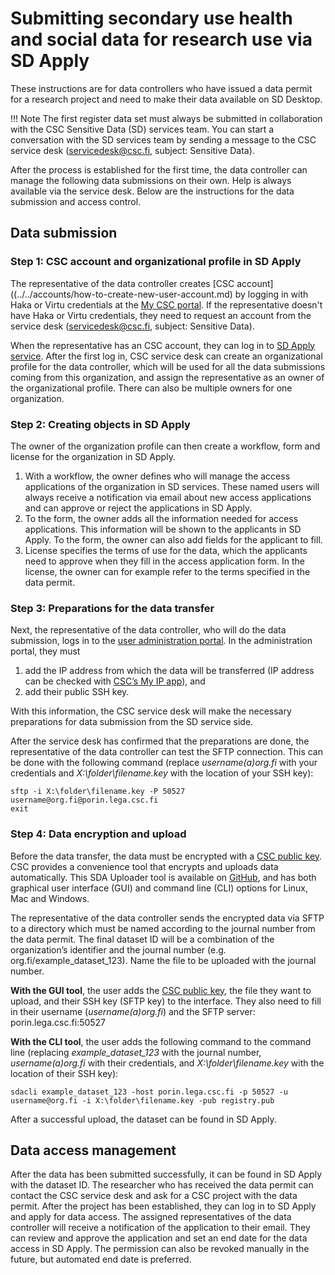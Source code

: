 # Submitting secondary use health and social data for research use via SD Apply

These instructions are for data controllers who have issued a data permit for a research project and need to make their data available on SD Desktop.

!!! Note 
    The  first register data set must always be submitted in collaboration with the CSC Sensitive Data (SD) services team. You can start a conversation with the SD services team by sending a message to the CSC service desk (servicedesk@csc.fi, subject: Sensitive Data).

After the process is established for the first time, the data controller can manage the following data submissions on their own. Help is always available via the service desk. Below are the instructions for the data submission and access control.

## Data submission

### Step 1: CSC account and organizational profile in SD Apply

The representative of the data controller creates [CSC account]((../../accounts/how-to-create-new-user-account.md) by logging in with Haka or Virtu credentials at the [My CSC portal](https://my.csc.fi/). If the representative doesn't have Haka or Virtu credentials, they need to request an account from the service desk (servicedesk@csc.fi, subject: Sensitive Data).

When the representative has an CSC account, they can log in to [SD Apply service](https://sd-apply.csc.fi/). After the first log in, CSC service desk can create an organizational profile for the data controller, which will be used for all the data submissions coming from this organization, and assign the representative as an owner of the organizational profile. There can also be multiple owners for one organization.

### Step 2: Creating objects in SD Apply

The owner of the organization profile can then create a workflow, form and license for the organization in SD Apply. 

1. With a workflow, the owner defines who will manage the access applications of the organization in SD services. These named users will always receive a notification via email about new access applications and can approve or reject the applications in SD Apply.
2. To the form, the owner adds all the information needed for access applications. This information will be shown to the applicants in SD Apply. To the form, the owner can also add fields for the applicant to fill.
3. License specifies the terms of use for the data, which the applicants need to approve when they fill in the access application form. In the license, the owner can for example refer to the terms specified in the data permit.

### Step 3: Preparations for the data transfer

Next, the representative of the data controller, who will do the data submission, logs in to the [user administration portal](https://admin.sd.csc.fi/). In the administration portal, they must

1. add the IP address from which the data will be transferred (IP address can be checked with [CSC’s My IP app](https://apps.csc.fi/myip/)), and
2. add their public SSH key.

With this information, the CSC service desk will make the necessary preparations for data submission from the SD service side.

After the service desk has confirmed that the preparations are done, the representative of the data controller can test the SFTP connection. This can be done with the following command (replace *username(a)org.fi* with your credentials and *X:\folder\filename.key* with the location of your SSH key):

```
sftp -i X:\folder\filename.key -P 50527 username@org.fi@porin.lega.csc.fi
exit
```

### Step 4: Data encryption and upload 

Before the data transfer, the data must be encrypted with a [CSC public key](https://admin.sd.csc.fi/publickey/?instance=single%20registry). CSC provides a convenience tool that encrypts and uploads data automatically. This SDA Uploader tool is available on [GitHub](https://github.com/CSCfi/sda-uploader/releases), and has both graphical user interface (GUI) and command line (CLI) options for Linux, Mac and Windows.

The representative of the data controller sends the encrypted data via SFTP to a directory which must be named according to the journal number from the data permit. The final dataset ID will be a combination of the organization’s identifier and the journal number (e.g. org.fi/example_dataset_123). Name the file to be uploaded with the journal number.

**With the GUI tool**, the user adds the [CSC public key](https://admin.sd.csc.fi/publickey/?instance=single%20registry), the file they want to upload, and their SSH key (SFTP key) to the interface. They also need to fill in their username (*username(a)org.fi*) and the SFTP server: porin.lega.csc.fi:50527

**With the CLI tool**, the user adds the following command to the command line (replacing *example_dataset_123* with the journal number, *username(a)org.fi* with their credentials, and *X:\folder\filename.key* with the location of their SSH key):

```
sdacli example_dataset_123 -host porin.lega.csc.fi -p 50527 -u username@org.fi -i X:\folder\filename.key -pub registry.pub
```

After a successful upload, the dataset can be found in SD Apply.

## Data access management

After the data has been submitted successfully, it can be found in SD Apply with the dataset ID. The researcher who has received the data permit can contact the CSC service desk and ask for a CSC project with the data permit. After the project has been established, they can log in to SD Apply and apply for data access. The assigned representatives of the data controller will receive a notification of the application to their email. They can review and approve the application and set an end date for the data access in SD Apply. The permission can also be revoked manually in the future, but automated end date is preferred.
